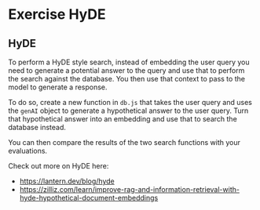 # Exercise HyDE

## HyDE

To perform a HyDE style search, instead of embedding the user query you need to generate a potential answer to the query and use that to perform the search against the database. You then use that context to pass to the model to generate a response.

To do so, create a new function in `db.js` that takes the user query and uses the `genAI` object to generate a hypothetical answer to the user query. Turn that hypothetical answer into an embedding and use that to search the database instead.

You can then compare the results of the two search functions with your evaluations.

Check out more on HyDE here:

- https://lantern.dev/blog/hyde
- https://zilliz.com/learn/improve-rag-and-information-retrieval-with-hyde-hypothetical-document-embeddings

